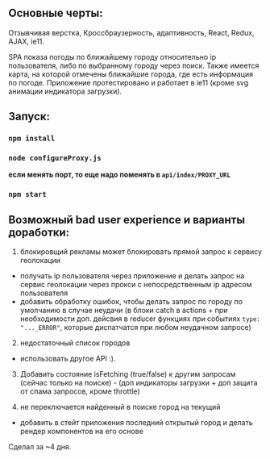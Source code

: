 ## Основные черты: 

Отзывчивая верстка, Кроссбраузерность, адаптивность, React, Redux, AJAX, ie11.

SPA показа погоды по ближайшему городу относительно ip пользователя,
либо по выбранному городу через поиск. Также имеется карта, на которой отмечены
ближайшие города, где есть информация по погоде.
Приложение протестировано и работает в ie11 (кроме svg анимации индикатора загрузки).

## Запуск:

### `npm install`

### `node configureProxy.js`
  
**если менять порт, то еще надо поменять в `api/index/PROXY_URL`**

### `npm start`

## Возможный bad user experience и варианты доработки:

1) блокировщий рекламы может блокировать прямой запрос к сервису геолокации
  - получать ip пользователя через приложение и делать запрос на сервис геолокации через прокси с непосредственным ip адресом пользователя
  - добавить обработку ошибок, чтобы делать запрос по городу по умолчанию в случае неудачи (в блоки catch в actions + при необходимости доп. дейсвия в reducer функциях при событиях `type: "..._ERROR"`, которые диспатчатся при любом неудачном запросе)

2) недостаточный список городов
  - использовать другое API :).

3) Добавить состояние isFetching (true/false) к другим запросам (сейчас только на поиске) - (доп индикаторы загрузки + доп защита от спама запросов, кроме throttle)

4) не переключается найденный в поиске город на текущий
  - добавить в стейт приложения последний открытый город и делать рендер компонентов на его основе
  
Сделал за ~4 дня.
